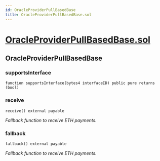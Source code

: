 ```yaml
---
id: OracleProviderPullBasedBase
title: OracleProviderPullBasedBase.sol
---
```

# [OracleProviderPullBasedBase.sol](https://github.com/chromatic-protocol/contracts/tree/main/contracts/oracle/base/OracleProviderPullBasedBase.sol)

## OracleProviderPullBasedBase

### supportsInterface

```solidity
function supportsInterface(bytes4 interfaceID) public pure returns (bool)
```

### receive

```solidity
receive() external payable
```

_Fallback function to receive ETH payments._

### fallback

```solidity
fallback() external payable
```

_Fallback function to receive ETH payments._

